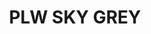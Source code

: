 ---
title: "PLW SKY GREY"
price: "TBA"
desc: "Bez opisa"
img_path: "/assets/img/A.MIG-1607.jpg"
brand: AMMO
available: true
special_offer: false
soon: false
cat: "Weathering"
subcat: ""
subsubcat: "wet-Emajl-Panelni-vash"
---